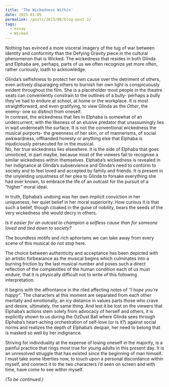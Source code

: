 ```yaml
---
title: 'The Wickedness Within'
date: 2025-01-05
permalink: /posts/2013/08/blog-post-2/
tags:
  - essay
  - Wicked
---
```


Nothing has evinced a more visceral imagery of the tug of war between identity and conformity than the Defying Gravity piece in the cultural phenomenon that is Wicked. The wickedness that resides in both Glinda and Elphaba are, perhaps, parts of us we often recognize yet more often, rather curiously, loath to acknowledge.

Glinda’s selfishness to protect her own cause over the detriment of others, even actively disparaging others to burnish her own light is conspicuously evident throughout the film. She is a placeholder most people in the theatre seats can conveniently constrain to the outlines of a bully- perhaps a bully they’ve had to endure at school, at home or the workplace. It is most straightforward, and even gratifying, to view Glinda as the *Other*, the enemy- one so distinct from oneself. <br>
In contrast, the wickedness that lies in Elphaba is somewhat of an undercurrent, with the likeness of an elusive predator that unassumingly lies in wait underneath the surface. It is not the conventional wickedness the musical purports- the greenness of her skin, or of mannerisms, of social awkwardness, offhanded honesty or anything else that Elphaba is injudiciously persecuted for in the musical. <br> No, her true wickedness lies elsewhere. It is the side of Elphaba that goes unnoticed, in part maybe, because most of the viewers fail to recognise a similar wickedness within themselves. Elphaba’s wickedness is revealed in her indignance at Glinda’s subservience and Glinda’s need to conform to society and to feel loved and accepted by family and friends. It is present in the unyielding unjustness of her plea to Glinda to forsake everything she had ever known, to embrace the life of an outcast for the pursuit of a “higher” moral ideal. 

In truth, Elphaba’s undoing was her own implicit conviction in her uniqueness, her quiet belief in her moral superiority. How curious it is that such a belief, though cloaked in the guise of nobility, bears the seeds of the very wickedness she would decry in others.

*Is it easier for an outcast to champion a selfless cause than for someone loved and tied down to society?*

The boundless motifs and rich aphorisms we can take away from every scene of this musical do not stop here. 

The choice between authenticity and acceptance has been depicted with an artistic forbearance as the musical begins which culminates into a burning friction by the last musical number and poses such a direct reflection of the complexities of the human condition each of us must endure, that it is physically difficult not to write of this following interpretation. 

It begins with the affrontance in the riled affecting notes of *“I hope you’re happy”*. The characters at this moment are separated from each other mentally and emotionally, an icy distance in values parts those who crave and desire, ultimately, the same thing. And lest it be lost on the viewers that Elphaba’s actions stem solely from advocacy of herself and others, it is explicitly shown to us during the OzDust Ball where Glinda sees through Elphaba’s heart-aching orchestration of self-love (or is it?) against social norms and realizes the depth of Elphaba’s despair, her need to belong that is masked so well by her indignance.

Striving for individuality at the expense of losing oneself in the majority, is a painful practice that rings most true for young adults in this present day. It is an unresolved struggle that has existed since the beginning of man himself. I must take some liberties now, to touch upon a personal discordance within myself, and connect it to the two characters I’d seen on screen and with time, have come to see within myself. 

*(To be continued.)*
